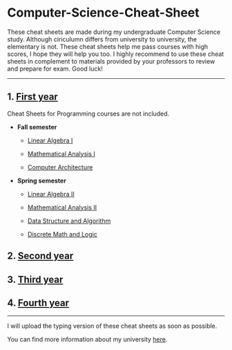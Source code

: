 # Computer-Science-Cheat-Sheet

These cheat sheets are made during my undergraduate Computer Science study. Although ciriculumn differs from university to university, the elementary is not. These cheat sheets help me pass courses with high scores, I hope they will help you too. I highly recommend to use these cheat sheets in complement to materials provided by your professors to review and prepare for exam. Good luck!

----

## 1. [First year](./1st-year)

Cheat Sheets for Programming courses are not included.

  * __Fall semester__
  
    - [Linear Algebra I](./1st-year/Linear-Algebra-I.pdf)
        
    - [Mathematical Analysis I](./1st-year/Mathematical-Analysis-I.pdf)
    
    - [Computer Architecture]()
        
  * __Spring semester__
  
    - [Linear Algebra II](./1st-year/Linear-Algebra-II.pdf)
        
    - [Mathematical Analysis II](./1st-year/Mathematical-Analysis-II.pdf)
    
    - [Data Structure and Algorithm](./1st-year/Data-Structure-Algorithm.pdf)
    
    - [Discrete Math and Logic](./1st-year/Discrete-Math.pdf)
        
## 2. [Second year]()

## 3. [Third year]()
 
## 4. [Fourth year]()
 
 ----
 
 I will upload the typing version of these cheat sheets as soon as possible.
 
 You can find more information about my university [here](https://university.innopolis.ru/en/).
